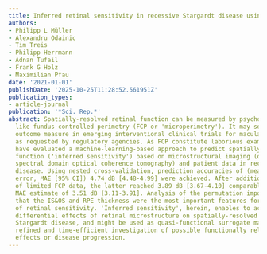 ```yaml
---
title: Inferred retinal sensitivity in recessive Stargardt disease using machine learning
authors:
- Philipp L Müller
- Alexandru Odainic
- Tim Treis
- Philipp Herrmann
- Adnan Tufail
- Frank G Holz
- Maximilian Pfau
date: '2021-01-01'
publishDate: '2025-10-25T11:28:52.561951Z'
publication_types:
- article-journal
publication: '*Sci. Rep.*'
abstract: Spatially-resolved retinal function can be measured by psychophysical testing
  like fundus-controlled perimetry (FCP or 'microperimetry'). It may serve as a performance
  outcome measure in emerging interventional clinical trials for macular diseases
  as requested by regulatory agencies. As FCP constitute laborious examinations, we
  have evaluated a machine-learning-based approach to predict spatially-resolved retinal
  function ('inferred sensitivity') based on microstructural imaging (obtained by
  spectral domain optical coherence tomography) and patient data in recessive Stargardt
  disease. Using nested cross-validation, prediction accuracies of (mean absolute
  error, MAE [95% CI]) 4.74 dB [4.48-4.99] were achieved. After additional inclusion
  of limited FCP data, the latter reached 3.89 dB [3.67-4.10] comparable to the test-retest
  MAE estimate of 3.51 dB [3.11-3.91]. Analysis of the permutation importance revealed,
  that the IS&OS and RPE thickness were the most important features for the prediction
  of retinal sensitivity. 'Inferred sensitivity', herein, enables to accurately estimate
  differential effects of retinal microstructure on spatially-resolved function in
  Stargardt disease, and might be used as quasi-functional surrogate marker for a
  refined and time-efficient investigation of possible functionally relevant treatment
  effects or disease progression.
---
```

